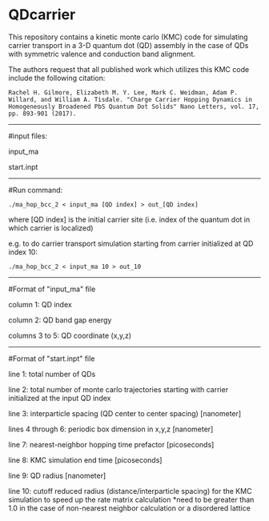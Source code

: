 # QDcarrier

This repository contains a kinetic monte carlo (KMC) code for simulating carrier transport in a 3-D quantum dot (QD) assembly in the case of QDs with symmetric valence and conduction band alignment.

The authors request that all published work which utilizes this KMC code include the following citation:

	Rachel H. Gilmore, Elizabeth M. Y. Lee, Mark C. Weidman, Adam P. Willard, and William A. Tisdale. "Charge Carrier Hopping Dynamics in Homogeneously Broadened PbS Quantum Dot Solids" Nano Letters, vol. 17, pp. 893-901 (2017).

------------------------------------------------

#input files: 

input_ma

start.inpt

------------------------------------------------

#Run command:

	./ma_hop_bcc_2 < input_ma [QD index] > out_[QD index]

where [QD index] is the initial carrier site (i.e. index of the quantum dot in which carrier is localized)

e.g. to do carrier transport simulation starting from carrier initialized at QD index 10:

	./ma_hop_bcc_2 < input_ma 10 > out_10

------------------------------------------------

#Format of "input_ma" file

column 1: QD index

column 2: QD band gap energy

columns 3 to 5: QD coordinate (x,y,z)

------------------------------------------------

#Format of "start.inpt" file

line 1: total number of QDs

line 2: total number of monte carlo trajectories starting with carrier initialized at the input QD index

line 3: interparticle spacing (QD center to center spacing) [nanometer]

lines 4 through 6: periodic box dimension in x,y,z [nanometer]

line 7: nearest-neighbor hopping time prefactor [picoseconds]

line 8: KMC simulation end time [picoseconds]

line 9: QD radius [nanometer]

line 10: cutoff reduced radius (distance/interparticle spacing) for the KMC simulation to speed up the rate matrix calculation 
      *need to be greater than 1.0 in the case of non-nearest neighbor calculation or a disordered lattice
      

